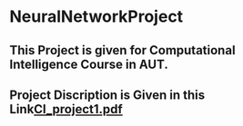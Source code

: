 # NeuralNetworkProject
## This Project is given for Computational Intelligence Course in AUT. 
## Project Discription is Given in this Link[CI_project1.pdf](https://github.com/Saeedshafie/NeuralNetworkProject/files/10163274/CI_project1.pdf)
